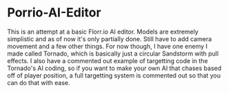 # Porrio-AI-Editor
This is an attempt at a basic Florr.io AI editor. Models are extremely simplistic and as of now it's only partially done. Still have to add camera movement and a few other things. For now though, I have one enemy I made called Tornado, which is basically just a circular Sandstorm with pull effects. I also have a commented out example of targetting code in the Tornado's AI coding, so if you want to make your own AI that chases based off of player position, a full targetting system is commented out so that you can do that with ease. 
 


